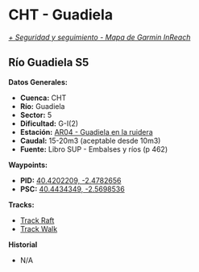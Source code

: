 # CHT - Guadiela
*[+ Seguridad y seguimiento - Mapa de Garmin InReach](https://share.garmin.com/gpalacios82)*

## Río Guadiela S5

**Datos Generales:**
* **Cuenca:** CHT
* **Río:** Guadiela
* **Sector:** 5
* **Dificultad:** G-I(2)
* **Estación:** [AR04 - Guadiela en la ruidera](https://saihtajo.chtajo.es/stmobile/index.php?url=/tr/ficha/estacion:AR04)
* **Caudal:** 15-20m3 (aceptable desde 10m3)
* **Fuente:** Libro SUP - Embalses y ríos (p 462)

**Waypoints:**
* **PID:** [40.4202209, -2.4782656](https://maps.app.goo.gl/hmZ1jz2Vd6ABZMcm7)
* **PSC:** [40.4434349, -2.5698536 ](https://maps.app.goo.gl/h7Yq5GKjxjH8bkABA)

**Tracks:**
* [Track Raft](https://connect.garmin.com/modern/course/141419120)
* [Track Walk](https://connect.garmin.com/modern/course/257554291 )

**Historial**
* N/A
